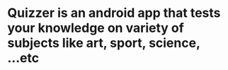 # Quizzer is an android app that tests your knowledge on variety of subjects like art, sport, science, ...etc
